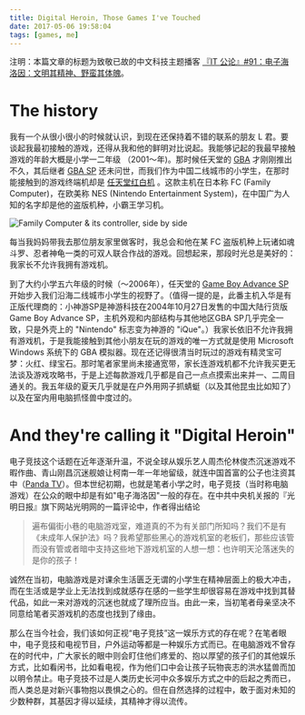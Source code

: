 ```yaml
---
title: Digital Heroin, Those Games I've Touched
date: 2017-05-06 19:58:04
tags: [games, me]
---
```


注明：本篇文章的标题为致敬已故的中文科技主题播客 [『IT 公论』#91：电子海洛因：文明其精神、野蛮其体魄](https://ipn.li/itgonglun/91/)。

# The history

我有一个从很小很小的时候就认识，到现在还保持着不错的联系的朋友 L 君。要谈起我最初接触的游戏，还得从我和他的鲜明对比说起。我能够记起的我最早接触游戏的年龄大概是小学一二年级 （2001～年)。那时候任天堂的 [GBA](https://en.wikipedia.org/wiki/Game_Boy_Advance) 才刚刚推出不久，其后继者 [GBA SP](https://en.wikipedia.org/wiki/Game_Boy_Advance_SP) 还未问世，而我们作为中国二线城市的小学生，在那时能接触到的游戏终端机却是 [任天堂红白机](https://zh.wikipedia.org/wiki/红白机#.E4.B8.AD.E5.9B.BD) 。这款主机在日本称 FC (Family Computer)，在欧美称 NES (Nintendo Entertainment System)，在中国广为人知的名字却是他的盗版机种，小霸王学习机。

![Family Computer & its controller, side by side](/2017/FC_Controller_SideBySide.png)

每当我妈妈带我去那位朋友家里做客时，我总会和他在某 FC 盗版机种上玩诸如魂斗罗、忍者神龟一类的可双人联合作战的游戏。回想起来，那段时光总是美好的：我家长不允许我拥有游戏机。

到了大约小学五六年级的时候（～2006年），任天堂的 [Game Boy Advance SP](https://en.wikipedia.org/wiki/Game_Boy_Advance_SP) 开始步入我们沿海二线城市小学生的视野了。（值得一提的是，此番主机入华是有正版代理商的：小神游SP是神游科技在2004年10月27日发售的中国大陆行货版Game Boy Advance SP，主机外观和内部结构与其他地区GBA SP几乎完全一致，只是外壳上的 "Nintendo" 标志变为神游的 "iQue"。）我家长依旧不允许我拥有游戏机，于是我能接触到其他小朋友在玩的游戏的唯一方式就是使用 Microsoft Windows 系统下的 GBA 模拟器。现在还记得很清当时玩过的游戏有精灵宝可梦：火红、绿宝石。那时笔者家里尚未接通宽带，家长连游戏机都不允许我买更无法谈及游戏攻略书，于是上述每款游戏几乎都是自己一点点摸索出来并一、二周目通关的。我五年级的夏天几乎就是在户外用网子抓蜻蜓（以及其他昆虫比如知了）以及在室内用电脑抓怪兽中度过的。

# And they're calling it "Digital Heroin"

电子竞技这个话题在近年逐渐升温，不说全球从娱乐艺人周杰伦林俊杰沉迷游戏不暇作曲、青山刚昌沉迷舰娘让柯南一年一年地留级，就连中国首富的公子也注资其中（[Panda TV](http://www.panda.tv)）。但本世纪初期，也就是笔者小学之时，电子竞技（当时称电脑游戏）在公众的眼中却是有如"电子海洛因"一般的存在。在中共中央机关报的『光明日报』旗下网站光明网的一篇评论中，作者得出结论
> 遍布偏街小巷的电脑游戏室，难道真的不为有关部门所知吗？我们不是有《未成年人保护法》吗？我希望那些黑心的游戏机室的老板们，那些应该管而没有管或者暗中支持这些地下游戏机室的人想一想：也许明天沦落迷失的是你的孩子！

诚然在当初，电脑游戏是对课余生活匮乏无谓的小学生在精神层面上的极大冲击，而在生活或是学业上无法找到成就感存在感的一些学生却很容易在游戏中找到其替代品，如此一来对游戏的沉迷也就成了理所应当。由此一来，当初笔者母亲坚决不同意给笔者买游戏机的态度也找到了缘由。

那么在当今社会，我们该如何正视“电子竞技”这一娱乐方式的存在呢？在笔者眼中，电子竞技和电视节目，户外运动等都是一种娱乐方式而已。在电脑游戏不曾存在的时代中，广大家长的眼中则会盯住他们疼爱的、抱以厚望的孩子们的其他娱乐方式，比如看闲书，比如看电视，作为他们口中会让孩子玩物丧志的洪水猛兽而加以明令禁止。电子竞技不过是人类历史长河中众多娱乐方式之中的后起之秀而已，而人类总是对新兴事物抱以畏惧之心的。但在自然选择的过程中，敢于面对未知的少数种群，其基因才得以延续，其精神才得以流传。


